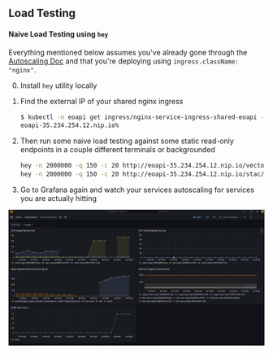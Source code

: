 ## Load Testing

#### Naive Load Testing using `hey`

Everything mentioned below assumes you've already gone through the [Autoscaling Doc](autoscaling.md) and
that you're deploying using `ingress.className: "nginx"`.

0. Install `hey` utility locally

1. Find the external IP of your shared nginx ingress

    ```bash
    $ kubectl -n eoapi get ingress/nginx-service-ingress-shared-eoapi -o=jsonpath='{.spec.rules[0].host}'
    eoapi-35.234.254.12.nip.io%    
    ```

2. Then run some naive load testing against some static read-only endpoints in a couple different terminals or backgrounded

    ```bash
    hey -n 2000000 -q 150 -c 20 http://eoapi-35.234.254.12.nip.io/vector/collections/public.my_data/items?f=geojson
    hey -n 2000000 -q 150 -c 20 http://eoapi-35.234.254.12.nip.io/stac/
    ```
   
3. Go to Grafana again and watch your services autoscaling for services you are actually hitting

![](./images/grafanaautoscale.png)